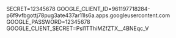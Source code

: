 SECRET=12345678
GOOGLE_CLIENT_ID=961197718284-p6f9vfbgottj78pug3ate437ar11ls6a.apps.googleusercontent.com
GOOGLE_PASSWORD=12345678
GOOGLE_CLIENT_SECRET=Psl1TThiMZfZTX\_\_4BNEqc_V
